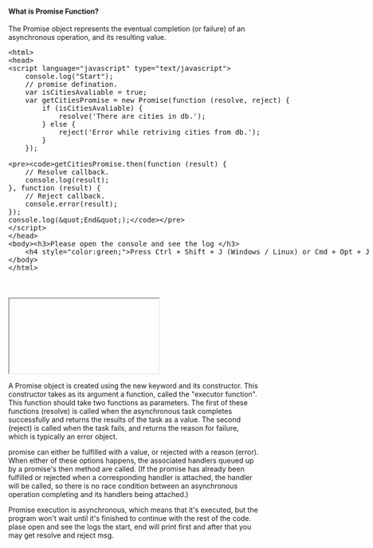 <h4> What is Promise Function? </h4>
<p>The Promise object represents the eventual completion (or failure) of an asynchronous operation, and its resulting value.</p>

<section>  
<div ui-ace ="{useWrapMode: 'true', showGutter : 'true', theme:'monokai', mode: 'html', previewId:'preview',
	onLoad: htmlcssjsContentOnLoaded,
	rendererOptions: { fontSize: 16 },
	advanced: { highlightActiveLine: true}
}" style="min-height:500px;"><xmp><html>
<head>
<script language="javascript" type="text/javascript">
	console.log("Start");
	// promise defination.
	var isCitiesAvaliable = true;
	var getCitiesPromise = new Promise(function (resolve, reject) {
		if (isCitiesAvaliable) {
			resolve('There are cities in db.');
		} else {
			reject('Error while retriving cities from db.');
		}
	});

	getCitiesPromise.then(function (result) {
		// Resolve callback.
		console.log(result); 
	}, function (result) {
		// Reject callback.
		console.error(result);
	});
	console.log("End");

</script>
</head>
<body><h3>Please open the console and see the log </h3>
	<h4 style="color:green;">Press Ctrl + Shift + J (Windows / Linux) or Cmd + Opt + J (Mac) to open console. </h4>
</body>
</html></xmp>
</div>
<div>
	<iframe id="preview"></iframe>
</div>
</section>
<p>A Promise object is created using the new keyword and its constructor. This constructor takes as its argument a function, called the "executor function". This function should take two functions as parameters. The first of these functions (resolve) is called when the asynchronous task completes successfully and returns the results of the task as a value. The second (reject) is called when the task fails, and returns the reason for failure, which is typically an error object.
</p>
<p>promise can either be fulfilled with a value, or rejected with a reason (error). When either of these options happens, the associated handlers queued up by a promise's then method are called. (If the promise has already been fulfilled or rejected when a corresponding handler is attached, the handler will be called, so there is no race condition between an asynchronous operation completing and its handlers being attached.)</p>

<p>Promise execution is asynchronous, which means that it's executed, but the program won't wait until it's finished to continue with the rest of the code. plase open and see the logs the start, end will print first and after that you may get resolve and reject msg.</p>

